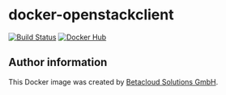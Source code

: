# docker-openstackclient

[![Build Status](https://travis-ci.org/osism/docker-openstackclient.svg?branch=master)](https://travis-ci.org/osism/docker-openstackclient)
[![Docker Hub](https://img.shields.io/badge/Docker%20Hub-osism%2Fopenstackclient-blue.svg)](https://hub.docker.com/r/osism/openstackclient/)

Author information
------------------

This Docker image was created by [Betacloud Solutions GmbH](https://www.betacloud-solutions.de).
